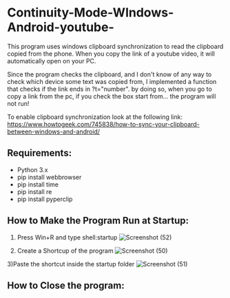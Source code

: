 # Continuity-Mode-WIndows-Android-youtube-

This program uses windows clipboard synchronization to read the clipboard copied from the phone.
When you copy the link of a youtube video, it will automatically open on your PC.

Since the program checks the clipboard, and I don't know of any way to check which device some text was copied from, I implemented a function that checks if the link ends in ?t="number". by doing so, when you go to copy a link from the pc, if you check the box start from... the program will not run!

To enable clipboard synchronization look at the following link:
https://www.howtogeek.com/745838/how-to-sync-your-clipboard-between-windows-and-android/

Requirements:
-----------------------------------------------------------------------------
- Python 3.x
- pip install webbrowser  
- pip install time
- pip install re
- pip install pyperclip


How to Make the Program Run at Startup:
-----------------------------------------------------------------------------

1) Press Win+R and type shell:startup
![Screenshot (52)](https://user-images.githubusercontent.com/87772044/213161051-249d59e9-e073-4b9d-91a3-1a3a5215c0b2.png)

2) Create a Shortcup of the program
![Screenshot (50)](https://user-images.githubusercontent.com/87772044/213161161-2a83f071-9108-45bf-a36f-21d5ff6b5398.png)

3)Paste the shortcut inside the startup folder
![Screenshot (51)](https://user-images.githubusercontent.com/87772044/213161236-d44f3acd-4266-4c1d-a276-ec77ca92b006.png)


How to Close the program:
-----------------------------------------------------------------------------
